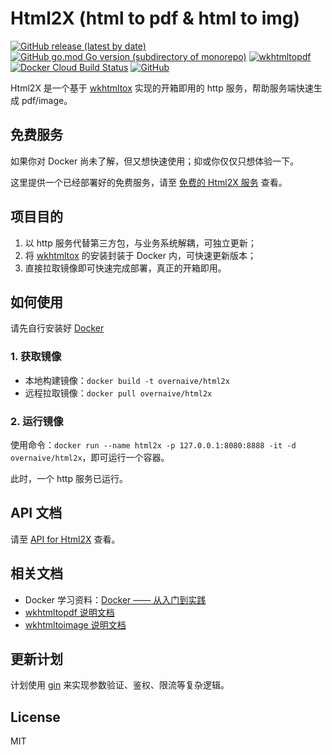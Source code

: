 # Html2X (html to pdf & html to img)

[![GitHub release (latest by date)](https://img.shields.io/github/v/release/OverNaive/Html2X)](https://github.com/OverNaive/Html2X/releases)
[![GitHub go.mod Go version (subdirectory of monorepo)](https://img.shields.io/github/go-mod/go-version/OverNaive/Html2X?filename=src%2Fgo.mod)](https://github.com/golang/go)
[![wkhtmltopdf](https://img.shields.io/badge/wkhtmltopdf-0.12.6-blue)](https://github.com/wkhtmltopdf/wkhtmltopdf)
[![Docker Cloud Build Status](https://img.shields.io/docker/cloud/build/overnaive/html2x)](https://hub.docker.com/r/overnaive/html2x/builds)
[![GitHub](https://img.shields.io/github/license/OverNaive/Html2X)](https://github.com/OverNaive/Html2X/blob/main/LICENSE)

Html2X 是一个基于 [wkhtmltox](https://github.com/wkhtmltopdf/wkhtmltopdf) 实现的开箱即用的 http 服务，帮助服务端快速生成 pdf/image。

## 免费服务

如果你对 Docker 尚未了解，但又想快速使用；抑或你仅仅只想体验一下。

这里提供一个已经部署好的免费服务，请至 [免费的 Html2X 服务](https://overnaive.github.io/Html2X/docs/free) 查看。

## 项目目的

1. 以 http 服务代替第三方包，与业务系统解耦，可独立更新；
2. 将 [wkhtmltox](https://github.com/wkhtmltopdf/wkhtmltopdf) 的安装封装于 Docker 内，可快速更新版本；
3. 直接拉取镜像即可快速完成部署，真正的开箱即用。

## 如何使用

请先自行安装好 [Docker](https://www.docker.com/)

### 1. 获取镜像

- 本地构建镜像：`docker build -t overnaive/html2x`
- 远程拉取镜像：`docker pull overnaive/html2x`

### 2. 运行镜像

使用命令：`docker run --name html2x -p 127.0.0.1:8080:8888 -it -d overnaive/html2x`，即可运行一个容器。

此时，一个 http 服务已运行。

## API 文档

请至 [API for Html2X](https://overnaive.github.io/Html2X/docs/api) 查看。

## 相关文档

- Docker 学习资料：[Docker —— 从入门到实践](https://yeasy.gitbook.io/docker_practice/)
- [wkhtmltopdf 说明文档](https://overnaive.github.io/Html2X/docs/wkhtmltopdf.txt) 
- [wkhtmltoimage 说明文档](https://overnaive.github.io/Html2X/docs/wkhtmltopdf.txt)

## 更新计划

计划使用 [gin](https://github.com/gin-gonic/gin) 来实现参数验证、鉴权、限流等复杂逻辑。

## License

MIT
